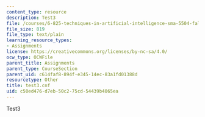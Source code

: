 ```yaml
---
content_type: resource
description: Test3
file: /courses/6-825-techniques-in-artificial-intelligence-sma-5504-fall-2002/c50ed476d7eb50c275cd54439b4065ea_test3.cnf
file_size: 819
file_type: text/plain
learning_resource_types:
- Assignments
license: https://creativecommons.org/licenses/by-nc-sa/4.0/
ocw_type: OCWFile
parent_title: Assignments
parent_type: CourseSection
parent_uid: c614faf8-894f-e345-14ec-83a1fd01388d
resourcetype: Other
title: test3.cnf
uid: c50ed476-d7eb-50c2-75cd-54439b4065ea
---
```

Test3